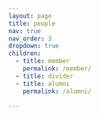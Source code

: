 ```yaml
---
layout: page
title: people
nav: true
nav_order: 3
dropdown: true
children:
  - title: member
    permalink: /member/
  - title: divider
  - title: alumni 
    permalink: /alumni/

---
```

